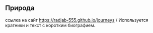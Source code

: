 ## Природа 

ссылка на сайт  https://radjab-555.github.io/journeys /
Используется кратники и текст с коротким биографием.  
